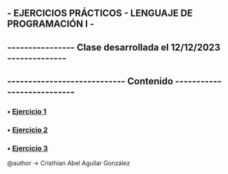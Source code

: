 ## - EJERCICIOS PRÁCTICOS - LENGUAJE DE PROGRAMACIÓN I -
## ---------------- Clase desarrollada el 12/12/2023 --------------
## ---------------------------- Contenido ---------------------------
### • [Ejercicio 1](Practi02Ej1.java)
### • [Ejercicio 2](Practi02Ej2.java)
### • [Ejercicio 3](Practi02Ej3.java)

@author -> Cristhian Abel Aguilar González
